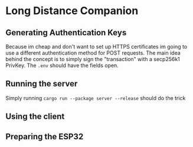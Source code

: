 # Long Distance Companion

## Generating Authentication Keys

Because im cheap and don't want to set up HTTPS certificates im going to use a different authentication method for POST
requests.
The main idea behind the concept is to simply sign the "transaction" with a secp256k1 PrivKey. The `.env` should have
the fields open.

## Running the server

Simply running `cargo run --package server --release` should do the trick

## Using the client

## Preparing the ESP32